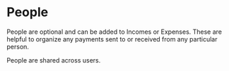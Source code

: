 # People

People are optional and can be added to Incomes or Expenses.
These are helpful to organize any payments sent to or received from any particular person.

People are shared across users.
